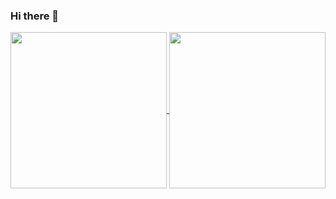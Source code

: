 ### Hi there 👋

<!--
**LucasBLHellmann/LucasBLHellmann** is a ✨ _special_ ✨ repository because its `README.md` (this file) appears on your GitHub profile.

Here are some ideas to get you started:

- 🔭 I’m currently working on ...
- 🌱 I’m currently learning ...
- 👯 I’m looking to collaborate on ...
- 🤔 I’m looking for help with ...
- 💬 Ask me about ...
- 📫 How to reach me: ...
- 😄 Pronouns: ...
- ⚡ Fun fact: ...
-->
<div>
  <a href="https://github.com/LucasBLHelmann">
     <img height="250em" align="center" src="https://github-readme-stats.vercel.app/api?username=lucasblhelmann&show_icons=true&count_private=true"/>
  </a>
  <a href="https://github.com/LucasBLHelmann">
     <img height="250em" align="center" src="https://github-readme-stats.vercel.app/api/top-langs/?username=lucasblhelmann&langs_count=16"/>
  </a>
</div>

